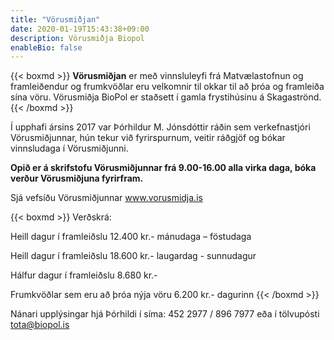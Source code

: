 ```yaml
---
title: "Vörusmiðjan"
date: 2020-01-19T15:43:38+09:00
description: Vörusmiðja Biopol
enableBio: false
---
```


{{< boxmd >}}
**Vörusmiðjan**  er með vinnsluleyfi frá Matvælastofnun og framleiðendur og frumkvöðlar eru velkomnir til okkar til að þróa og framleiða sína vöru. Vörusmiðja BioPol er staðsett í gamla frystihúsinu á Skagaströnd.
{{< /boxmd >}}

Í upphafi ársins 2017 var Þórhildur M. Jónsdóttir ráðin sem verkefnastjóri Vörusmiðjunnar, hún tekur við fyrirspurnum, veitir ráðgjöf og bókar vinnsludaga í Vörusmiðjunni. 

**Opið er á skrifstofu Vörusmiðjunnar frá 9.00-16.00 alla virka daga, bóka verður Vörusmiðjuna fyrirfram.**

Sjá vefsíðu Vörusmiðjunnar www.vorusmidja.is

 
{{< boxmd >}}
Verðskrá:

Heill dagur í framleiðslu 12.400 kr.- mánudaga – föstudaga

Heill dagur í framleiðslu 18.600 kr.- laugardag - sunnudagur

Hálfur dagur í framleiðslu 8.680 kr.-

Frumkvöðlar sem eru að þróa nýja vöru 6.200 kr.- dagurinn
{{< /boxmd >}}
 

 

Nánari upplýsingar hjá Þórhildi í síma:  452 2977 / 896 7977 eða í tölvupósti tota@biopol.is